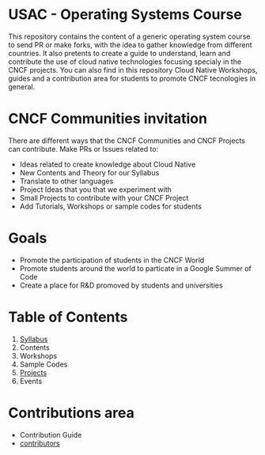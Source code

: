 # USAC - Operating Systems Course 
This repository contains the content of a generic operating system course to send PR or make forks, with the idea to gather knowledge from different countries. It also pretents to create a guide to understand, learn and contribute the use of cloud native technologies focusing specialy in the CNCF projects. You can also find in this repository Cloud Native Workshops, guides and a contribution area for students to promote CNCF tecnologies in general.

# CNCF Communities invitation
There are different ways that the CNCF Communities and CNCF Projects can contribute. Make PRs or Issues related to:
- Ideas related to create knowledge about Cloud Native
- New Contents and Theory for our Syllabus
- Translate to other languages
- Project Ideas that you that we experiment with
- Small Projects to contribute with your CNCF Project
- Add Tutorials, Workshops or sample codes for students

# Goals
- Promote the participation of students in the CNCF World
- Promote students around the world to particate in a Google Summer of Code
- Create a place for R&D promoved by students and universities

# Table of Contents
1. [ Syllabus ](content/syllabus.md) 
2. Contents
3. Workshops
4. Sample Codes
5. [ Projects ](projects/projects.md)
6. Events

# Contributions area
- Contribution Guide
- [ contributors ](contributors.md)